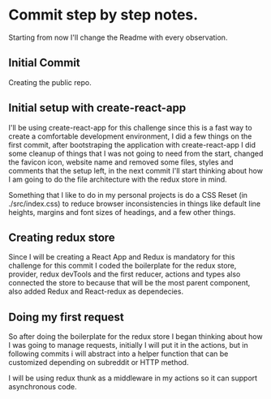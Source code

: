 # Commit step by step notes.

Starting from now I'll change the Readme with every observation.

## Initial Commit

Creating the public repo.

## Initial setup with create-react-app

I'll be using create-react-app for this challenge since this is a fast way to create a comfortable development environment, I did a few things on the first commit, after bootstraping the application with create-react-app I did some cleanup of things that I was not going to need from the start, changed the favicon icon, website name and removed some files, styles and comments that the setup left, in the next commit I'll start thinking about how I am going to do the file architecture with the redux store in mind.

Something that I like to do in my personal projects is do a CSS Reset (in ./src/index.css) to reduce browser inconsistencies in things like default line heights, margins and font sizes of headings, and a few other things.

## Creating redux store

Since I will be creating a React App and Redux is mandatory for this challenge for this commit I coded the boilerplate for the redux store, provider, redux devTools and the first reducer, actions and types also connected the store to <App> because that will be the most parent component, also added Redux and React-redux as dependecies.

## Doing my first request

So after doing the boilerplate for the redux store I began thinking about how I was going to manage requests, initially I will put it in the actions, but in following commits i will abstract into a helper function that can be customized depending on subreddit or HTTP method.

I will be using redux thunk as a middleware in my actions so it can support asynchronous code.
